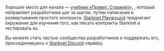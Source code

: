 Хорошее место для начала — [учебник «Привет, Старкнет»](https://docs.starknet.io/documentation/), , который направляет разработчика шаг за шагом, путем написания и развертывания простого контракта. [Starknet Playground](https://starknet.io/playground/?lesson=starknet_contract) предлагает окружение для изучения того, как писать контракты Starknet и тестировать их. 

Вы можете стать частью сообщества разработчиков и поддержать его, присоединившись к [Starknet Discord](https://discord.com/invite/QypNMzkHbc) серверу.